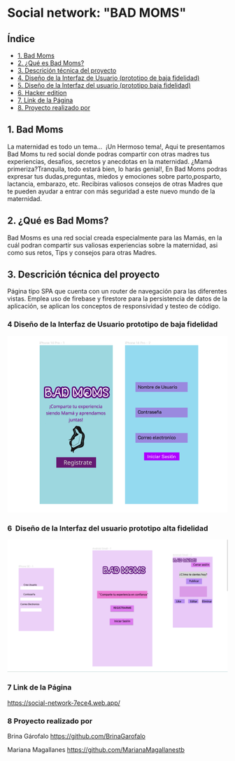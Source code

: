 # Social network: "BAD MOMS"
## Índice
* [1. Bad Moms](#1-Bad-Moms)
* [2. ¿Qué es Bad Moms?](#2-¿Qué-es-Bad-Moms?)
* [3. Descrición técnica del proyecto](#3-Descrición-técnica-del-proyecto)
* [4. Diseño de la Interfaz de Usuario (prototipo de baja fidelidad)](#4-Diseño-de-la-Interfaz-de-prototipo-de-baja-fidelidad)
* [5. Diseño de la Interfaz del usuario (prototipo baja fidelidad)](#5-Diseño-de-la-Interfaz-del-usuario-prototipo-baja-fidelidad)
* [6. Hacker edition](#6-hacker-edition)
* [7. Link de la Página](#7-Link-de-la-Página)
* [8. Proyecto realizado por](#8-Proyecto-realizado-por)
## 1. Bad Moms
La maternidad es todo un tema...  ¡Un Hermoso tema!, Aqui te presentamos Bad Moms tu red social donde podras compartir con otras madres tus experiencias, desafios, secretos y anecdotas en la maternidad.
¿Mamá primeriza?Tranquila, todo estará bien, lo harás genial!, En Bad Moms podras expresar tus dudas,preguntas, miedos y emociones sobre parto,posparto, lactancia, embarazo, etc. Recibiras valiosos consejos de otras Madres que te pueden ayudar a entrar con más seguridad a este nuevo mundo de la maternidad. 

## 2. ¿Qué es Bad Moms?
Bad Mosms es una red social creada especialmente para las Mamás, en la cuál podran compartir sus valiosas experiencias sobre la maternidad, asi como sus retos, Tips y consejos para otras Madres.

## 3. Descrición técnica del proyecto
Página tipo SPA que cuenta con un router de navegación para las diferentes vistas. Emplea uso de firebase y firestore para la persistencia de datos de la aplicación, se aplican los conceptos de responsividad y testeo de código. 

### 4 Diseño de la Interfaz de Usuario prototipo de baja fidelidad
![](/src/assets/img/img%20bad%20moms/imageBaja.png)

### 6  Diseño de la Interfaz del usuario prototipo alta fidelidad
![](/src/assets/img/img%20bad%20moms/prototipoAlta.png)

### 7 Link de la Página
https://social-network-7ece4.web.app/
 
 ### 8 Proyecto realizado por 
 Brina Gárofalo
 https://github.com/BrinaGarofalo
 
 Mariana Magallanes
 https://github.com/MarianaMagallanestb
